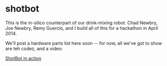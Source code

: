 shotbot
=======

This is the in-silico counterpart of our drink-mixing robot. Chad Newbry, Joe Newbry, Remy Guercio, and I build all of this for a hackathon in April 2014.

We'll post a hardware parts list here soon -- for now, all we've got to show are teh codez, and a video:

[ShotBot in action](https://www.dropbox.com/s/nsd8e0tlgbpav7a/2014-04-12%2009.07.23.mp4)
